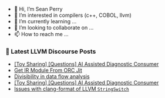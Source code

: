 - 👋 Hi, I’m Sean Perry
- 👀 I’m interested in compilers (c++, COBOL, llvm)
- 🌱 I’m currently learning ...
- 💞️ I’m looking to collaborate on ...
- 📫 How to reach me ...

<!---
s66perry/s66perry is a ✨ special ✨ repository because its `README.md` (this file) appears on your GitHub profile.
You can click the Preview link to take a look at your changes.
--->
### 📕 Latest LLVM Discourse Posts

<!-- DISCOURSE-LLVM:START -->
- [[Toy Sharing] [Questions] AI Assisted Diagnostic Consumer](https://discourse.llvm.org/t/toy-sharing-questions-ai-assisted-diagnostic-consumer/86041#post_3)
- [Get IR Module From ORC Jit](https://discourse.llvm.org/t/get-ir-module-from-orc-jit/85373#post_3)
- [Divisibility in data flow analysis](https://discourse.llvm.org/t/divisibility-in-data-flow-analysis/86310#post_4)
- [[Toy Sharing] [Questions] AI Assisted Diagnostic Consumer](https://discourse.llvm.org/t/toy-sharing-questions-ai-assisted-diagnostic-consumer/86041#post_2)
- [Issues with clang-format of LLVM `StringSwitch`](https://discourse.llvm.org/t/issues-with-clang-format-of-llvm-stringswitch/86359#post_3)
<!-- DISCOURSE-LLVM:END -->

